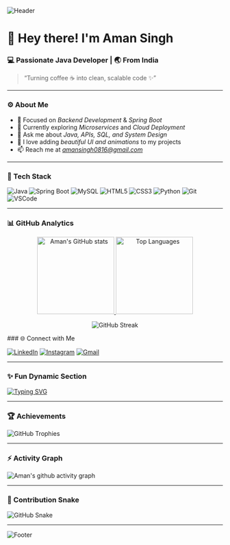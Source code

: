 <!-- HEADER BANNER (optional - upload your own to GitHub and replace the link) -->
![Header](https://capsule-render.vercel.app/api?type=waving&color=0:1e90ff,100:00fa9a&height=200&section=header&text=Aman%20Singh%20🚀&fontSize=45&fontColor=ffffff&animation=twinkling)

# 👋 Hey there! I'm Aman Singh  
### 💻 Passionate Java Developer | 🌏 From India  

> “Turning coffee ☕ into clean, scalable code ✨”

---

### ⚙ About Me  
- 🎯 Focused on *Backend Development* & *Spring Boot*  
- 🌱 Currently exploring *Microservices* and *Cloud Deployment*  
- 💬 Ask me about *Java, APIs, SQL, and System Design*  
- 🎨 I love adding *beautiful UI and animations* to my projects  
- 📫 Reach me at *amansingh0816@gmail.com*

---

### 🧩 Tech Stack  

![Java](https://img.shields.io/badge/Java-ED8B00?style=for-the-badge&logo=openjdk&logoColor=white)
![Spring Boot](https://img.shields.io/badge/SpringBoot-6DB33F?style=for-the-badge&logo=springboot&logoColor=white)
![MySQL](https://img.shields.io/badge/MySQL-005C84?style=for-the-badge&logo=mysql&logoColor=white)
![HTML5](https://img.shields.io/badge/HTML5-E34F26?style=for-the-badge&logo=html5&logoColor=white)
![CSS3](https://img.shields.io/badge/CSS3-1572B6?style=for-the-badge&logo=css3&logoColor=white)
![Python](https://img.shields.io/badge/Python-3776AB?style=for-the-badge&logo=python&logoColor=white)
![Git](https://img.shields.io/badge/Git-F05032?style=for-the-badge&logo=git&logoColor=white)
![VSCode](https://img.shields.io/badge/VSCode-0078d7?style=for-the-badge&logo=visualstudiocode&logoColor=white)

---

### 📊 GitHub Analytics  
<p align="center">
  <a href="https://github.com/amansingh66">
    <img src="https://github-readme-stats.vercel.app/api?username=amansingh66&show_icons=true&theme=tokyonight&include_all_commits=true&count_private=true" alt="Aman's GitHub stats" height="180"/>
  </a>
  <a href="https://github.com/amansingh66">
    <img src="https://github-readme-stats.vercel.app/api/top-langs/?username=amansingh66&layout=compact&theme=tokyonight" alt="Top Languages" height="180"/>
  </a>
</p>

<p align="center">
  <img src="https://streak-stats.demolab.com?user=amansingh66&theme=tokyonight&hide_border=true" alt="GitHub Streak" />
</p>
### 🌐 Connect with Me  

[![LinkedIn](https://img.shields.io/badge/LinkedIn-0A66C2?style=for-the-badge&logo=linkedin&logoColor=white)](https://linkedin.com/in/amansingh66)
[![Instagram](https://img.shields.io/badge/Instagram-E4405F?style=for-the-badge&logo=instagram&logoColor=white)](https://instagram.com/aman.6s._)
[![Gmail](https://img.shields.io/badge/Gmail-D14836?style=for-the-badge&logo=gmail&logoColor=white)](mailto:amansinghrajput1848@gmail.com)

---

### ✨ Fun Dynamic Section  

[![Typing SVG](https://readme-typing-svg.herokuapp.com?font=Fira+Code&size=22&pause=1000&color=00F79E&width=500&lines=Backend+Developer+💻;Java+Enthusiast+☕;Problem+Solver+🧠;Always+Learning+📚)](https://git.io/typing-svg)

---

### 🏆 Achievements  

![GitHub Trophies](https://github-profile-trophy.vercel.app/?username=amansingh66&theme=tokyonight&no-frame=true&margin-w=10)

---

### ⚡ Activity Graph  

![Aman's github activity graph](https://github-readme-activity-graph.vercel.app/graph?username=amansingh66&theme=tokyo-night)

---

### 🐍 Contribution Snake  

![GitHub Snake](https://github.com/amansingh66/amansingh66/blob/output/github-contribution-grid-snake.svg)

---

<!-- FOOTER -->
![Footer](https://capsule-render.vercel.app/api?type=waving&color=0:00fa9a,100:1e90ff&height=120&section=footer)

